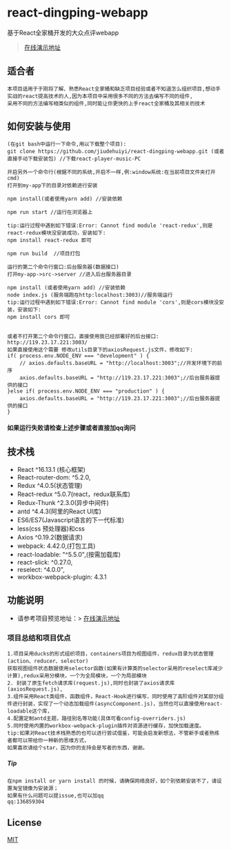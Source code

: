 # react-dingping-webapp
基于React全家桶开发的大众点评webapp
> [在线演示地址](http://119.23.17.221:3004/)

## 适合者
```
本项目适用于于刚将了解、熟悉React全家桶和缺乏项目经验或者不知道怎么组织项目,想动手实战的react提高技术的人,因为本项目中采用很多不同的方法去编写不同的组件,
采用不同的方法编写相类似的组件,同时能让你更快的上手react全家桶及其相关的技术
```

## 如何安装与使用

```
(在git bash中运行一下命令,用以下载整个项目):
git clone https://github.com/jiudehuiyi/react-dingping-webapp.git (或者直接手动下载安装包) //下载react-player-music-PC

开启另外一个命令行(根据不同的系统,开启不一样,例:window系统:在当前项目文件夹打开cmd)
打开到my-app下的目录对依赖进行安装

npm install(或者使用yarn add) //安装依赖

npm run start //运行在浏览器上

tip:运行过程中遇到如下错误:Error: Cannot find module 'react-redux',则是react-redux模块没安装成功，安装如下:
npm install react-redux 即可

npm run build  //项目打包
```

```
运行的第二个命令行窗口:后台服务器(数据接口)
打开my-app->src->server //进入后台服务器目录

npm install (或者使用yarn add) //安装依赖
node index.js (服务端跑在http:localhost:3003)//服务端运行
tip:运行过程中遇到如下错误:Error: Cannot find module 'cors',则是cors模块没安装，安装如下:
npm install cors 即可


或者不打开第二个命令行窗口，直接使用我已经部署好的后台接口:
http://119.23.17.221:3003/
如果直接使用这个需要 修改utils目录下的axiosRequest.js文件，修改如下:
if( process.env.NODE_ENV === "development" ) {
    // axios.defaults.baseURL = "http://localhost:3003";//开发环境下的前序
    axios.defaults.baseURL = "http://119.23.17.221:3003";//后台服务器提供的接口
}else if( process.env.NODE_ENV === "production" ) {
    axios.defaults.baseURL = "http://119.23.17.221:3003";//后台服务器提供的接口
}

```
#### 如果运行失败请检查上述步骤或者直接加qq询问


## 技术栈
-  React ^16.13.1 (核心框架)
-  React-router-dom: ^5.2.0,
-  Redux ^4.0.5(状态管理)
-  React-redux ^5.0.7(react，redux联系库)
-  Redux-Thunk ^2.3.0(异步中间件)
-  antd ^4.4.3(阿里的React UI库)
-  ES6/ES7(Javascript语言的下一代标准)
-  less(css 预处理器)和css
-  Axios ^0.19.2(数据请求)
-  webpack: 4.42.0,(打包工具)
-  react-loadable: "^5.5.0",(按需加载库)
-  react-slick: ^0.27.0,
-  reselect: ^4.0.0",
-  workbox-webpack-plugin: 4.3.1


## 功能说明
- 请参考项目预览地址：> [在线演示地址](http://119.23.17.221:3004/)

### 项目总结和项目优点
```
1.项目采用ducks的形式组织项目，containers项目为视图组件，redux目录为状态管理(action、reducer、selector)
获取视图组件状态数据使用selector函数(如果有计算类的selector采用的reselect库减少计算),redux采用分模块，一个为全局模块，一个为局部模块
2. 封装了原生fetch请求库(request.js),同时也封装了axios请求库(axiosRequest.js),
3.组件采用React类组件，函数组件，React-Hook进行编写，同时使用了高阶组件对某部分组件进行封装，实现了一个动态加载组件(asyncComponent.js)，当然也可以直接使用react-loadable这个库，
4.配置定制antd主题，路径别名等功能(具体可看config-overriders.js)
5.同时使用内置的workbox-webpack-plugin插件对资源进行缓存，加快加载速度。
tip:如果对React技术栈熟悉的也可以进行尝试借鉴，可能会启发新想法，不管新手或者熟练者都可以带给你一种新的思维方式，
如果喜欢请给个star，因为你的支持会是写者的东西，谢谢。

```


##### Tip
```
在npm install or yarn install 的时候，请确保网络良好，如个别依赖安装不了，请设置淘宝镜像为安装源；
如果有什么问题可以提issue,也可以加qq
qq:136859304
```

## License

[MIT](https://github.com/maomao1996/react-music/blob/master/LICENSE)
